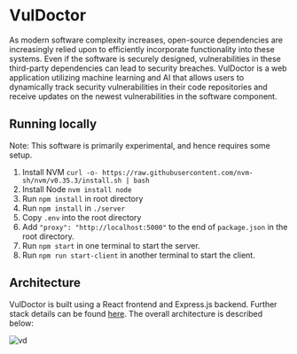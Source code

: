 # VulDoctor

As modern software complexity increases, open-source dependencies are increasingly relied upon to efficiently incorporate functionality into these systems. Even if the software is securely designed, vulnerabilities in these third-party dependencies can lead to security breaches. VulDoctor is a web application utilizing machine learning and AI that allows users to dynamically track security vulnerabilities in their code repositories and receive updates on the newest vulnerabilities in the software component.

## Running locally

Note: This software is primarily experimental, and hence requires some setup.

1. Install NVM `curl -o- https://raw.githubusercontent.com/nvm-sh/nvm/v0.35.3/install.sh | bash`
2. Install Node `nvm install node`
3. Run `npm install` in root directory
4. Run `npm install` in `./server`
5. Copy `.env` into the root directory
6. Add `"proxy": "http://localhost:5000"` to the end of `package.json` in the root directory.
7. Run `npm start` in one terminal to start the server.
8. Run `npm run start-client` in another terminal to start the client.

## Architecture

VulDoctor is built using a React frontend and Express.js backend. Further stack details can be found [here](https://stackshare.io/davidhin/vuldoctor2). The overall architecture is described below:

![vd](https://i.imgur.com/vTeEt2Y.png)
